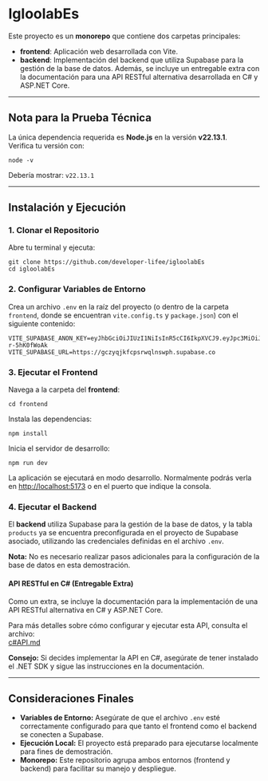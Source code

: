 # IgloolabEs

Este proyecto es un **monorepo** que contiene dos carpetas principales:

- **frontend**: Aplicación web desarrollada con Vite.
- **backend**: Implementación del backend que utiliza Supabase para la gestión de la base de datos. Además, se incluye un entregable extra con la documentación para una API RESTful alternativa desarrollada en C# y ASP.NET Core.

---

## Nota para la Prueba Técnica

La única dependencia requerida es **Node.js** en la versión **v22.13.1**.  
Verifica tu versión con:

    node -v

Debería mostrar: `v22.13.1`

---

## Instalación y Ejecución

### 1. Clonar el Repositorio

Abre tu terminal y ejecuta:

    git clone https://github.com/developer-lifee/igloolabEs
    cd igloolabEs

### 2. Configurar Variables de Entorno

Crea un archivo `.env` en la raíz del proyecto (o dentro de la carpeta `frontend`, donde se encuentran `vite.config.ts` y `package.json`) con el siguiente contenido:

    VITE_SUPABASE_ANON_KEY=eyJhbGciOiJIUzI1NiIsInR5cCI6IkpXVCJ9.eyJpc3MiOiJzdXBhYmFzZSIsInJlZiI6ImdjenlxamtmY3BzcndxbG5zd3BoIiwicm9sZSI6ImFub24iLCJpYXQiOjE3Mzk4MDY3NjgsImV4cCI6MjA1NTM4Mjc2OH0.8LSe5EePP_AfJXlZKyoGWir45xFbUAP-r-5hK0fWoAk
    VITE_SUPABASE_URL=https://gczyqjkfcpsrwqlnswph.supabase.co

### 3. Ejecutar el Frontend

Navega a la carpeta del **frontend**:

    cd frontend

Instala las dependencias:

    npm install

Inicia el servidor de desarrollo:

    npm run dev

La aplicación se ejecutará en modo desarrollo. Normalmente podrás verla en [http://localhost:5173](http://localhost:5173) o en el puerto que indique la consola.

### 4. Ejecutar el Backend

El **backend** utiliza Supabase para la gestión de la base de datos, y la tabla `products` ya se encuentra preconfigurada en el proyecto de Supabase asociado, utilizando las credenciales definidas en el archivo `.env`.

**Nota:** No es necesario realizar pasos adicionales para la configuración de la base de datos en esta demostración.

#### API RESTful en C# (Entregable Extra)

Como un extra, se incluye la documentación para la implementación de una API RESTful alternativa en C# y ASP.NET Core.

Para más detalles sobre cómo configurar y ejecutar esta API, consulta el archivo:  
[c#API.md](https://github.com/developer-lifee/igloolabEs/blob/main/c%23API.md)

**Consejo:** Si decides implementar la API en C#, asegúrate de tener instalado el .NET SDK y sigue las instrucciones en la documentación.

---

## Consideraciones Finales

- **Variables de Entorno:** Asegúrate de que el archivo `.env` esté correctamente configurado para que tanto el frontend como el backend se conecten a Supabase.
- **Ejecución Local:** El proyecto está preparado para ejecutarse localmente para fines de demostración.
- **Monorepo:** Este repositorio agrupa ambos entornos (frontend y backend) para facilitar su manejo y despliegue.
